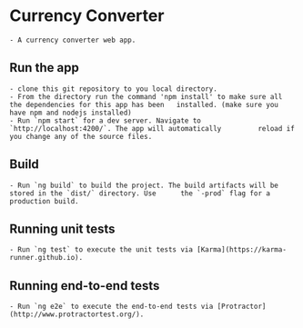 # Currency Converter

    - A currency converter web app.

## Run the app

    - clone this git repository to you local directory.
    - From the directory run the command 'npm install' to make sure all the dependencies for this app has been   installed. (make sure you have npm and nodejs installed)
    - Run `npm start` for a dev server. Navigate to `http://localhost:4200/`. The app will automatically         reload if you change any of the source files.

## Build

    - Run `ng build` to build the project. The build artifacts will be stored in the `dist/` directory. Use      the `-prod` flag for a production build.

## Running unit tests

    - Run `ng test` to execute the unit tests via [Karma](https://karma-runner.github.io).

## Running end-to-end tests

    - Run `ng e2e` to execute the end-to-end tests via [Protractor](http://www.protractortest.org/).